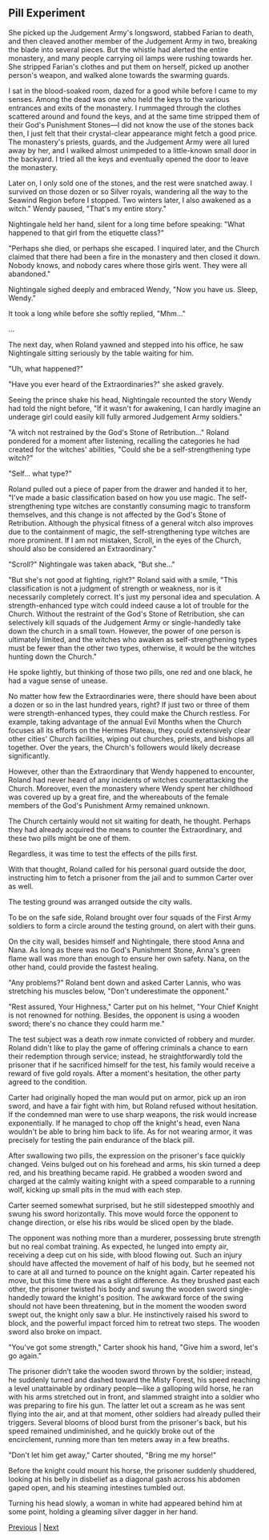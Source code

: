 ## Pill Experiment
She picked up the Judgement Army's longsword, stabbed Farian to death, and then cleaved another member of the Judgement Army in two, breaking the blade into several pieces. But the whistle had alerted the entire monastery, and many people carrying oil lamps were rushing towards her. She stripped Farian's clothes and put them on herself, picked up another person's weapon, and walked alone towards the swarming guards.



I sat in the blood-soaked room, dazed for a good while before I came to my senses. Among the dead was one who held the keys to the various entrances and exits of the monastery. I rummaged through the clothes scattered around and found the keys, and at the same time stripped them of their God's Punishment Stones—I did not know the use of the stones back then, I just felt that their crystal-clear appearance might fetch a good price. The monastery's priests, guards, and the Judgement Army were all lured away by her, and I walked almost unimpeded to a little-known small door in the backyard. I tried all the keys and eventually opened the door to leave the monastery.



Later on, I only sold one of the stones, and the rest were snatched away. I survived on those dozen or so Silver royals, wandering all the way to the Seawind Region before I stopped. Two winters later, I also awakened as a witch." Wendy paused, "That's my entire story."



Nightingale held her hand, silent for a long time before speaking: "What happened to that girl from the etiquette class?"



"Perhaps she died, or perhaps she escaped. I inquired later, and the Church claimed that there had been a fire in the monastery and then closed it down. Nobody knows, and nobody cares where those girls went. They were all abandoned."



Nightingale sighed deeply and embraced Wendy, "Now you have us. Sleep, Wendy."



It took a long while before she softly replied, "Mhm..."



...



The next day, when Roland yawned and stepped into his office, he saw Nightingale sitting seriously by the table waiting for him.



"Uh, what happened?"

"Have you ever heard of the Extraordinaries?" she asked gravely.

Seeing the prince shake his head, Nightingale recounted the story Wendy had told the night before, "If it wasn't for awakening, I can hardly imagine an underage girl could easily kill fully armored Judgement Army soldiers."

"A witch not restrained by the God's Stone of Retribution..." Roland pondered for a moment after listening, recalling the categories he had created for the witches' abilities, "Could she be a self-strengthening type witch?"

"Self... what type?"

Roland pulled out a piece of paper from the drawer and handed it to her, "I've made a basic classification based on how you use magic. The self-strengthening type witches are constantly consuming magic to transform themselves, and this change is not affected by the God's Stone of Retribution. Although the physical fitness of a general witch also improves due to the containment of magic, the self-strengthening type witches are more prominent. If I am not mistaken, Scroll, in the eyes of the Church, should also be considered an Extraordinary."

"Scroll?" Nightingale was taken aback, "But she..."

"But she's not good at fighting, right?" Roland said with a smile, "This classification is not a judgment of strength or weakness, nor is it necessarily completely correct. It's just my personal idea and speculation. A strength-enhanced type witch could indeed cause a lot of trouble for the Church. Without the restraint of the God's Stone of Retribution, she can selectively kill squads of the Judgement Army or single-handedly take down the church in a small town. However, the power of one person is ultimately limited, and the witches who awaken as self-strengthening types must be fewer than the other two types, otherwise, it would be the witches hunting down the Church."

He spoke lightly, but thinking of those two pills, one red and one black, he had a vague sense of unease.

No matter how few the Extraordinaries were, there should have been about a dozen or so in the last hundred years, right? If just two or three of them were strength-enhanced types, they could make the Church restless. For example, taking advantage of the annual Evil Months when the Church focuses all its efforts on the Hermes Plateau, they could extensively clear other cities' Church facilities, wiping out churches, priests, and bishops all together. Over the years, the Church's followers would likely decrease significantly.



However, other than the Extraordinary that Wendy happened to encounter, Roland had never heard of any incidents of witches counterattacking the Church. Moreover, even the monastery where Wendy spent her childhood was covered up by a great fire, and the whereabouts of the female members of the God's Punishment Army remained unknown.



The Church certainly would not sit waiting for death, he thought. Perhaps they had already acquired the means to counter the Extraordinary, and these two pills might be one of them.



Regardless, it was time to test the effects of the pills first.



With that thought, Roland called for his personal guard outside the door, instructing him to fetch a prisoner from the jail and to summon Carter over as well.



The testing ground was arranged outside the city walls.



To be on the safe side, Roland brought over four squads of the First Army soldiers to form a circle around the testing ground, on alert with their guns.



On the city wall, besides himself and Nightingale, there stood Anna and Nana. As long as there was no God's Punishment Stone, Anna's green flame wall was more than enough to ensure her own safety. Nana, on the other hand, could provide the fastest healing.



"Any problems?" Roland bent down and asked Carter Lannis, who was stretching his muscles below, "Don't underestimate the opponent."



"Rest assured, Your Highness," Carter put on his helmet, "Your Chief Knight is not renowned for nothing. Besides, the opponent is using a wooden sword; there's no chance they could harm me."



The test subject was a death row inmate convicted of robbery and murder. Roland didn't like to play the game of offering criminals a chance to earn their redemption through service; instead, he straightforwardly told the prisoner that if he sacrificed himself for the test, his family would receive a reward of five gold royals. After a moment's hesitation, the other party agreed to the condition.



Carter had originally hoped the man would put on armor, pick up an iron sword, and have a fair fight with him, but Roland refused without hesitation. If the condemned man were to use sharp weapons, the risk would increase exponentially. If he managed to chop off the knight's head, even Nana wouldn't be able to bring him back to life. As for not wearing armor, it was precisely for testing the pain endurance of the black pill.



After swallowing two pills, the expression on the prisoner's face quickly changed. Veins bulged out on his forehead and arms, his skin turned a deep red, and his breathing became rapid. He grabbed a wooden sword and charged at the calmly waiting knight with a speed comparable to a running wolf, kicking up small pits in the mud with each step.



Carter seemed somewhat surprised, but he still sidestepped smoothly and swung his sword horizontally. This move would force the opponent to change direction, or else his ribs would be sliced open by the blade.



The opponent was nothing more than a murderer, possessing brute strength but no real combat training. As expected, he lunged into empty air, receiving a deep cut on his side, with blood flowing out. Such an injury should have affected the movement of half of his body, but he seemed not to care at all and turned to pounce on the knight again. Carter repeated his move, but this time there was a slight difference. As they brushed past each other, the prisoner twisted his body and swung the wooden sword single-handedly toward the knight's position. The awkward force of the swing should not have been threatening, but in the moment the wooden sword swept out, the knight only saw a blur. He instinctively raised his sword to block, and the powerful impact forced him to retreat two steps. The wooden sword also broke on impact.



"You've got some strength," Carter shook his hand, "Give him a sword, let's go again."



The prisoner didn’t take the wooden sword thrown by the soldier; instead, he suddenly turned and dashed toward the Misty Forest, his speed reaching a level unattainable by ordinary people—like a galloping wild horse, he ran with his arms stretched out in front, and slammed straight into a soldier who was preparing to fire his gun. The latter let out a scream as he was sent flying into the air, and at that moment, other soldiers had already pulled their triggers. Several blooms of blood burst from the prisoner's back, but his speed remained undiminished, and he quickly broke out of the encirclement, running more than ten meters away in a few breaths.



"Don't let him get away," Carter shouted, "Bring me my horse!"



Before the knight could mount his horse, the prisoner suddenly shuddered, looking at his belly in disbelief as a diagonal gash across his abdomen gaped open, and his steaming intestines tumbled out.



Turning his head slowly, a woman in white had appeared behind him at some point, holding a gleaming silver dagger in her hand.





[Previous](CH0127.md) | [Next](CH0129.md)
